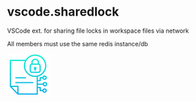 # vscode.sharedlock
VSCode ext. for sharing file locks in workspace files via network

All members must use the same redis instance/db 

[![Logo](./resources/icons/logo.png)](https://marketplace.visualstudio.com/items?itemName=code4bones.sharedlock)
